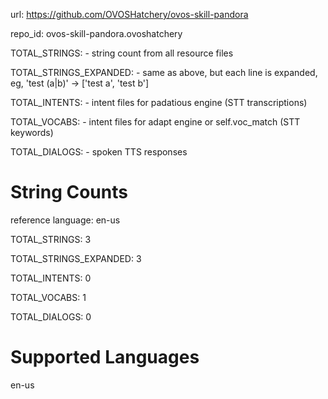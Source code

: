 
url: https://github.com/OVOSHatchery/ovos-skill-pandora

repo_id: ovos-skill-pandora.ovoshatchery

TOTAL_STRINGS:  - string count from all resource files

TOTAL_STRINGS_EXPANDED: - same as above, but each line is expanded, eg, 'test (a|b)' -> ['test a', 'test b']

TOTAL_INTENTS: - intent files for padatious engine (STT transcriptions)

TOTAL_VOCABS: - intent files for adapt engine or self.voc_match (STT keywords)

TOTAL_DIALOGS: - spoken TTS responses


# String Counts

reference language: en-us

TOTAL_STRINGS: 3  

TOTAL_STRINGS_EXPANDED: 3  

TOTAL_INTENTS: 0  

TOTAL_VOCABS: 1  

TOTAL_DIALOGS: 0  

# Supported Languages

en-us
